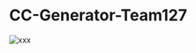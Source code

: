 # CC-Generator-Team127

![xxx](https://user-images.githubusercontent.com/19577206/181916261-2c54b35e-f28c-456c-93be-da33d6bf22ec.JPG)
